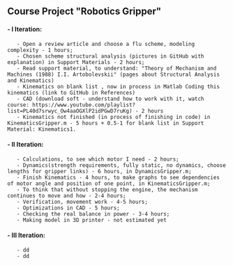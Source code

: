 ## Course Project "Robotics Gripper"

#### - I Iteration:

       - Open a review article and choose a flu scheme, modeling complexity - 1 hours;       
       - Chosen scheme structural analysis (pictures in GitHub with explanation) in Support Materials - 2 hours;
       - Read support material, to understand: "Theory of Mechanism and Machines (1988) I.I. Artobolevskii" (pages about Structural Analysis and Kinematics)
       - Kinematics on blank list , now in process in Matlab Coding this kinematics (link to GitHub in References)
       - CAD (download soft - understand how to work with it, watch course: https://www.youtube.com/playlist?list=PL40d7srwyc_Ow4aaOGXlP2idPGwD7ruKg) - 2 hours
       - Kinematics not finished (in process of finishing in code) in KinematicsGripper.m - 5 hours + 0.5-1 for blank list in Support Material: Kinematics1.
   
       
#### - II Iteration:

       - Calculations, to see which motor I need - 2 hours;
       - Dynamics(strength requirements, fully static, no dynamics, choose lengths for gripper links) - 6 hours, in DynamicsGripper.m;
       - Finish Kinematics - 4 hours, to make graphs to see dependencies of motor angle and position of one point, in KinematicsGripper.m;
       - To think that without stopping the engine, the mechanism continues to move and how - 2-4 hours;
       - Verification, movement work - 4-5 hours;
       - Optimizations in CAD - 5 hours;
       - Checking the real balance in power - 3-4 hours;
       - Making model in 3D printer - not estimated yet
       
#### - III Iteration: 
       - dd
       - dd
